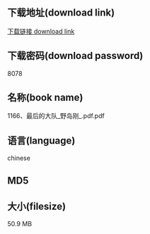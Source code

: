 ## 下载地址(download link)
[下载链接 download link](https://voluble-croquembouche-d321dc.netlify.app/?s=1166%E3%80%81%E6%9C%80%E5%90%8E%E7%9A%84%E5%A4%A7%E9%98%9F_%E9%87%8E%E5%B2%9B%E5%88%9A_.pdf)

## 下载密码(download password)
8078

## 名称(book name)
1166、最后的大队_野岛刚_.pdf.pdf

## 语言(language)
chinese

## MD5


## 大小(filesize)
50.9 MB
